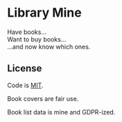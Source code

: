 # Library Mine

Have books...  
Want to buy books...  
...and now know which ones.

## License

Code is [MIT](https://opensource.org/license/mit).

Book covers are fair use.

Book list data is mine and GDPR-ized.